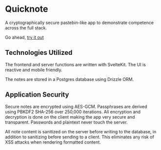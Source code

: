 # Quicknote

A cryptographically secure pastebin-like app to demonstrate competence across the full stack.

Go ahead, [try it out](https://qn.aneeley.com/)

## Technologies Utilized

The frontend and server functions are written with SvelteKit. The UI is reactive and mobile friendly.

The notes are stored in a Postgres database using Drizzle ORM.

## Application Security

Secure notes are encrypted using AES-GCM. Passphrases are derived using PBKDF2 SHA-256 over 250,000 iterations. All encryption and decryption is done on the client making the app very secure and transparent. Passwords and plaintext never touch the server.

All note content is sanitized on the server before writing to the database, in addition to sanitizing before sending to a client. This eliminates any risk of XSS attacks when rendering formatted content.
